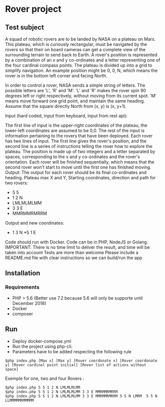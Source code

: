 # Rover project
## Test subject
A squad of robotic rovers are to be landed by NASA on a plateau on Mars.
This plateau, which is curiously rectangular, must be navigated by the rovers so that their on board cameras can get a complete view of the
surrounding terrain to send back to Earth.
A rover's position is represented by a combination of an x and y co-ordinates and a letter representing one of the four cardinal compass points.
The plateau is divided up into a grid to simplify navigation. An example position might be 0, 0, N, which means the rover is in the bottom left
corner and facing North.

In order to control a rover, NASA sends a simple string of letters. The possible letters are 'L', 'R' and 'M'. 'L' and 'R' makes the rover spin 90
degrees left or right respectively, without moving from its current spot.
'M' means move forward one grid point, and maintain the same heading.
Assume that the square directly North from (x, y) is (x, y+1).

Input (hard coded, input from keyboard, input from rest api):

The first line of input is the upper-right coordinates of the plateau, the lower-left coordinates are assumed to be 0,0.
The rest of the input is information pertaining to the rovers that have been deployed. Each rover has two lines of input. The first line gives the
rover's position, and the second line is a series of instructions telling the rover how to explore the plateau.
The position is made up of two integers and a letter separated by spaces, corresponding to the x and y co-ordinates and the rover's orientation.
Each rover will be finished sequentially, which means that the second rover won't start to move until the first one has finished moving.
Output:
The output for each rover should be its final co-ordinates and heading.
Plateau max X and Y, Starting coordinates, direction and path for two rovers:
* 5 5
* 1 2 N
* LMLMLMLMM
* 3 3 E
* MMRMMRMRRM

Output and new coordinates:
* 1 3 N
 *5 1 E
 
Code should run with Docker. Code can be in PHP, NodeJS or Golang.
IMPORTANT:
There is no time limit to deliver the result, and time will be taken into account
Tests are more than welcome
Please include a README.md file with clear instructions so we can build/run the app

## Installation

### Requirements
* PHP > 5.6 (Better use 7.2 because 5.6 will only be supporte until December 2018)
* Docker
* composer

## Run
* Deploy docker-compose.yml
* Run the project using php-cli.
* Parameters have to be added respecting the following rule 
```
$php index.php [Max x] [Max y] [Rover coordonate x] [Rover coordonate y] [Rover cardinal point initial] [Rover list of actions without space]
```
Exemple for one, two and four Rovers :
```
$php index.php 5 5 1 2 N LMLMLMLMM
$php index.php 5 5 1 2 N LMLMLMLMM 3 3 E MMRMMRMRRM
$php index.php 5 5 1 2 N LMLMLMLMM 3 3 E MMRMMRMRRM 5 5 N LMRM  5 5 N LLMMMMMRMMMMM
```